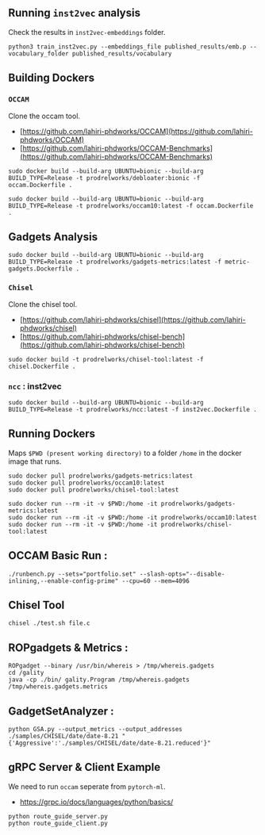 ## Running `inst2vec` analysis

Check the results in ```inst2vec-embeddings``` folder. 

```
python3 train_inst2vec.py --embeddings_file published_results/emb.p --vocabulary_folder published_results/vocabulary 
```

## Building Dockers

### `OCCAM`

Clone the occam tool. 

- [https://github.com/lahiri-phdworks/OCCAM](https://github.com/lahiri-phdworks/OCCAM)
- [https://github.com/lahiri-phdworks/OCCAM-Benchmarks](https://github.com/lahiri-phdworks/OCCAM-Benchmarks)

```
sudo docker build --build-arg UBUNTU=bionic --build-arg BUILD_TYPE=Release -t prodrelworks/debloater:bionic -f occam.Dockerfile .
```

```
sudo docker build --build-arg UBUNTU=bionic --build-arg BUILD_TYPE=Release -t prodrelworks/occam10:latest -f occam.Dockerfile .
```

## Gadgets Analysis 

```
sudo docker build --build-arg UBUNTU=bionic --build-arg BUILD_TYPE=Release -t prodrelworks/gadgets-metrics:latest -f metric-gadgets.Dockerfile .
```

### `Chisel`

Clone the chisel tool. 

- [https://github.com/lahiri-phdworks/chisel](https://github.com/lahiri-phdworks/chisel)
- [https://github.com/lahiri-phdworks/chisel-bench](https://github.com/lahiri-phdworks/chisel-bench)

```
sudo docker build -t prodrelworks/chisel-tool:latest -f chisel.Dockerfile .
```

### `ncc` : inst2vec 

```
sudo docker build --build-arg UBUNTU=bionic --build-arg BUILD_TYPE=Release -t prodrelworks/ncc:latest -f inst2vec.Dockerfile .
```

## Running Dockers

Maps ```$PWD (present working directory)``` to a folder ```/home``` in the docker image that runs. 

```
sudo docker pull prodrelworks/gadgets-metrics:latest
sudo docker pull prodrelworks/occam10:latest
sudo docker pull prodrelworks/chisel-tool:latest

sudo docker run --rm -it -v $PWD:/home -it prodrelworks/gadgets-metrics:latest
sudo docker run --rm -it -v $PWD:/home -it prodrelworks/occam10:latest
sudo docker run --rm -it -v $PWD:/home -it prodrelworks/chisel-tool:latest
```

## OCCAM Basic Run : 

```
./runbench.py --sets="portfolio.set" --slash-opts="--disable-inlining,--enable-config-prime" --cpu=60 --mem=4096
```

## Chisel Tool 

```
chisel ./test.sh file.c
```

## ROPgadgets & Metrics : 

```
ROPgadget --binary /usr/bin/whereis > /tmp/whereis.gadgets
cd /gality
java -cp ./bin/ gality.Program /tmp/whereis.gadgets /tmp/whereis.gadgets.metrics
```

## GadgetSetAnalyzer : 

```
python GSA.py --output_metrics --output_addresses ./samples/CHISEL/date/date-8.21 "{'Aggressive':'./samples/CHISEL/date/date-8.21.reduced'}"
```

## gRPC Server & Client Example

We need to run ```occam``` seperate from ```pytorch-ml```. 

- https://grpc.io/docs/languages/python/basics/

```
python route_guide_server.py
python route_guide_client.py
```
